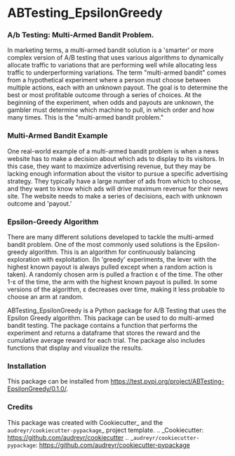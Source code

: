 
# ABTesting_EpsilonGreedy



### A/b Testing: Multi-Armed Bandit Problem.
In marketing terms, a multi-armed bandit solution is a 'smarter' or more complex version of A/B testing that uses various algorithms to dynamically allocate traffic to variations that are performing well while allocating less traffic to underperforming variations.
The term "multi-armed bandit" comes from a hypothetical experiment where a person must choose between multiple actions, each with an unknown payout. The goal is to determine the best or most profitable outcome through a series of choices. At the beginning of the experiment, when odds and payouts are unknown, the gambler must determine which machine to pull, in which order and how many times. This is the "multi-armed bandit problem."

### Multi-Armed Bandit Example
One real-world example of a multi-armed bandit problem is when a news website has to make a decision about which ads to display to its visitors. In this case, they want to maximize advertising revenue, but they may be lacking enough information about the visitor to pursue a specific advertising strategy. They typically have a large number of ads from which to choose, and they want to know which ads will drive maximum revenue for their news site. The website needs to make a series of decisions, each with unknown outcome and 'payout.'

### Epsilon-Greedy Algorithm
There are many different solutions developed to tackle the multi-armed bandit problem. One of the most commonly used solutions is the Epsilon-greedy algorithm. This is an algorithm for continuously balancing exploration with exploitation. (In 'greedy' experiments, the lever with the highest known payout is always pulled except when a random action is taken). A randomly chosen arm is pulled a fraction ε of the time. The other 1-ε of the time, the arm with the highest known payout is pulled. In some versions of the algorithm, ε decreases over time, making it less probable to choose an arm at random. 




ABTesting_EpsilonGreedy is a Python package for A/B Testing that uses the Epsilon Greedy algorithm. This package can be used to do multi-armed bandit testing. The package contains a function that performs the experiment and returns a dataframe that stores the reward and the cumulative average reward for each trial. The package also includes functions that display and visualize the results. 


### Installation
This package can be installed from https://test.pypi.org/project/ABTesting-EpsilonGreedy/0.1.0/. 



### Credits
This package was created with Cookiecutter_ and the `audreyr/cookiecutter-pypackage`_ project template.
.. _Cookiecutter: https://github.com/audreyr/cookiecutter
.. _`audreyr/cookiecutter-pypackage`: https://github.com/audreyr/cookiecutter-pypackage
